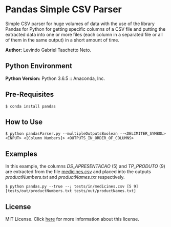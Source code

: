 # Pandas Simple CSV Parser

Simple CSV parser for huge volumes of data with the use of the library Pandas for Python for getting specific columns of a CSV file and putting the extracted data into one or more files (each column in a separated file or all of them in the same output) in a short amount of time.

__Author:__ Levindo Gabriel Taschetto Neto.

## Python Environment

__Python Version:__ Python 3.6.5 :: Anaconda, Inc.

## Pre-Requisites
```
$ conda install pandas
```

## How to Use
```
$ python pandasParser.py --multipleOutputsBoolean --<DELIMITER_SYMBOL> <INPUT> <[Column Numbers]> <OUTPUTS_IN_ORDER_OF_COLUMNS>
```

## Examples

In this example, the columns *DS_APRESENTACAO* (5) and *TP_PRODUTO* (9) are extracted from the file [medicines.csv](tests/in/medicines.csv) and placed into the outputs *productNumbers.txt* and *productNames.txt* respectively.

```
$ python pandas.py --true --; tests/in/medicines.csv [5 9] [tests/out/productNumbers.txt tests/out/productNames.txt]
```

## License

MIT License. Click [here](LICENSE.md) for more information about this license.

